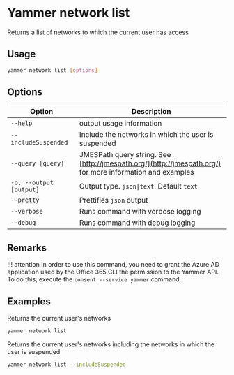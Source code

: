 # Yammer network list

Returns a list of networks to which the current user has access

## Usage

```sh
yammer network list [options]
```

## Options

Option|Description
------|-----------
`--help`|output usage information
`--includeSuspended`|Include the networks in which the user is suspended
`--query [query]`|JMESPath query string. See [http://jmespath.org/](http://jmespath.org/) for more information and examples
`-o, --output [output]`|Output type. `json\|text`. Default `text`
`--pretty`|Prettifies `json` output
`--verbose`|Runs command with verbose logging
`--debug`|Runs command with debug logging

## Remarks

!!! attention
    In order to use this command, you need to grant the Azure AD application used by the Office 365 CLI the permission to the Yammer API. To do this, execute the `consent --service yammer` command.

## Examples

Returns the current user's networks

```sh
yammer network list
```

Returns the current user's networks including the networks in which the user is suspended

```sh
yammer network list --includeSuspended
```
